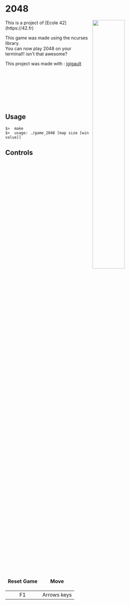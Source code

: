 # 2048

<img align="right"  src="http://i.imgur.com/34nmcfc.png" width="45%" />
This is a project of [Ecole 42](https://42.fr)

This game was made using the ncurses library. <br />
You can now play 2048 on your terminal!! isn't that awesome?

This project was made with : [jgigault](https://github.com/jgigault)
<br /><br /><br /><br /><br /><br /><br /><br />
## Usage
	$>  make
	$>  usage: ./game_2048 [map size [win value]]

## Controls

<table widht="100%">
<thead>
<tr>
<td widht ="30%" height="60px" align="center" cellpadding="0">
<strong>Reset Game</strong>
</td>
<td widht ="14%" align="center" cellpadding="0">
<strong>Move</strong>
</td>
</tr>
</thead>
<tbody>
<tr>
<td valign="top" align="center">F1</td>
<td valign="top" align="center">Arrows keys</td>
</tr>
</table>
</tbody>